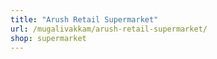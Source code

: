 ```yaml
---
title: "Arush Retail Supermarket"
url: /mugalivakkam/arush-retail-supermarket/
shop: supermarket
---
```

